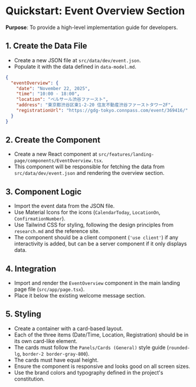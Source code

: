# Quickstart: Event Overview Section

**Purpose**: To provide a high-level implementation guide for developers.

## 1. Create the Data File

- Create a new JSON file at `src/data/dev/event.json`.
- Populate it with the data defined in `data-model.md`.

```json
{
  "eventOverview": {
    "date": "November 22, 2025",
    "time": "10:00 - 18:00",
    "location": "ベルサール渋谷ファースト",
    "address": "東京都渋谷区東1-2-20 住友不動産渋谷ファーストタワー2F",
    "registrationUrl": "https://gdg-tokyo.connpass.com/event/369416/"
  }
}
```

## 2. Create the Component

- Create a new React component at `src/features/landing-page/components/EventOverview.tsx`.
- This component will be responsible for fetching the data from `src/data/dev/event.json` and rendering the overview section.

## 3. Component Logic

- Import the event data from the JSON file.
- Use Material Icons for the icons (`CalendarToday`, `LocationOn`, `ConfirmationNumber`).
- Use Tailwind CSS for styling, following the design principles from `research.md` and the reference site.
- The component should be a client component (`'use client'`) if any interactivity is added, but can be a server component if it only displays data.

## 4. Integration

- Import and render the `EventOverview` component in the main landing page file (`src/app/page.tsx`).
- Place it below the existing welcome message section.

## 5. Styling

- Create a container with a card-based layout.
- Each of the three items (Date/Time, Location, Registration) should be in its own card-like element.
- The cards must follow the `Panels/Cards (General)` style guide (`rounded-lg`, `border-2 border-gray-800`).
- The cards must have equal height.
- Ensure the component is responsive and looks good on all screen sizes.
- Use the brand colors and typography defined in the project's constitution.
